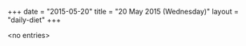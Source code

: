 +++
date = "2015-05-20"
title = "20 May 2015 (Wednesday)"
layout = "daily-diet"
+++


\<no entries\>

